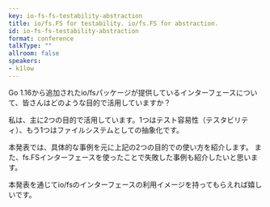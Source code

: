 ```yaml
---
key: io-fs-fs-testability-abstraction
title: io/fs.FS for testability. io/fs.FS for abstraction.
id: io-fs-fs-testability-abstraction
format: conference
talkType: ""
allroom: false
speakers:
- k1low
---
```

Go 1.16から追加されたio/fsパッケージが提供しているインターフェースについて、皆さんはどのような目的で活用していますか？

私は、主に2つの目的で活用しています。1つはテスト容易性（テスタビリティ）、もう1つはファイルシステムとしての抽象化です。

本発表では、具体的な事例を元に上記の2つの目的での使い方を紹介します。
また、fs.FSインターフェースを使ったことで失敗した事例も紹介したいと思います。

本発表を通じてio/fsのインターフェースの利用イメージを持ってもらえれば嬉しいです。